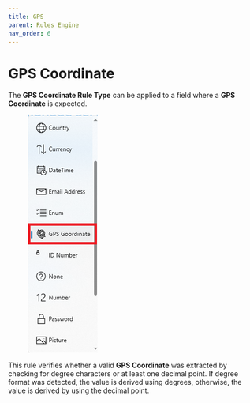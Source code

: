 ```yaml
---
title: GPS
parent: Rules Engine
nav_order: 6
---
```


# GPS Coordinate

The **GPS Coordinate Rule Type** can be applied to a field where a **GPS Coordinate** is expected.

<figure><img src="../.gitbook/assets/image (15) (1) (1).png" alt=""><figcaption></figcaption></figure>

This rule verifies whether a valid **GPS Coordinate** was extracted by checking for degree characters or at least one decimal point. If degree format was detected, the value is derived using degrees, otherwise, the value is derived by using the decimal point.
